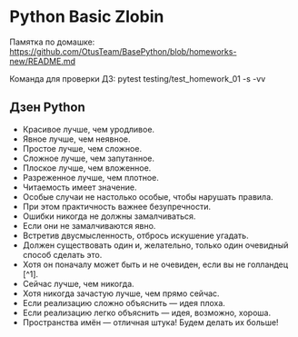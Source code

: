# Python Basic Zlobin

Памятка по домашке:
https://github.com/OtusTeam/BasePython/blob/homeworks-new/README.md

Команда для проверки ДЗ:
pytest testing/test_homework_01 -s -vv

## Дзен Python

* Красивое лучше, чем уродливое.
* Явное лучше, чем неявное.
* Простое лучше, чем сложное.
* Сложное лучше, чем запутанное.
* Плоское лучше, чем вложенное.
* Разреженное лучше, чем плотное.
* Читаемость имеет значение.
* Особые случаи не настолько особые, чтобы нарушать правила.
* При этом практичность важнее безупречности.
* Ошибки никогда не должны замалчиваться.
* Если они не замалчиваются явно.
* Встретив двусмысленность, отбрось искушение угадать.
* Должен существовать один и, желательно, только один очевидный способ сделать это.
* Хотя он поначалу может быть и не очевиден, если вы не голландец [^1].
* Сейчас лучше, чем никогда.
* Хотя никогда зачастую лучше, чем прямо сейчас.
* Если реализацию сложно объяснить — идея плоха.
* Если реализацию легко объяснить — идея, возможно, хороша.
* Пространства имён — отличная штука! Будем делать их больше!